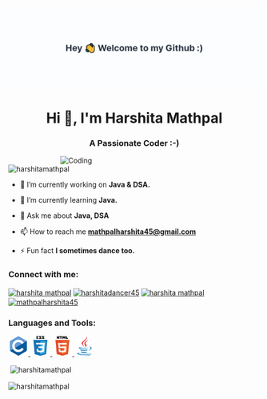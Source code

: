 [![MasterHead](https://raw.githubusercontent.com/johanneslo1/johanneslo1/master/welcome_banner.png)](https://HarshitaMathpal.io)
<h1 align="center">Hi 👋, I'm Harshita Mathpal</h1>
<h3 align="center">A Passionate Coder :-)</h3>
<img align="right" alt="Coding" width="400" src="https://miro.medium.com/max/1400/1*qdAW1TjCN57h1lbuuzvchg.gif">

<p align="left"> <img src="https://komarev.com/ghpvc/?username=harshitamathpal&label=Profile%20views&color=0e75b6&style=flat" alt="harshitamathpal" /> </p>


- 🔭 I’m currently working on **Java & DSA.**

- 🌱 I’m currently learning **Java.**

- 💬 Ask me about **Java, DSA**

- 📫 How to reach me **mathpalharshita45@gmail.com**

- ⚡ Fun fact **I sometimes dance too.**

<h3 align="left">Connect with me:</h3>
<p align="left">
<a href="https://linkedin.com/in/harshita mathpal" target="blank"><img align="center" src="https://raw.githubusercontent.com/rahuldkjain/github-profile-readme-generator/master/src/images/icons/Social/linked-in-alt.svg" alt="harshita mathpal" height="30" width="40" /></a>
<a href="https://instagram.com/harshitadancer45" target="blank"><img align="center" src="https://raw.githubusercontent.com/rahuldkjain/github-profile-readme-generator/master/src/images/icons/Social/instagram.svg" alt="harshitadancer45" height="30" width="40" /></a>
<a href="https://www.hackerrank.com/harshita mathpal" target="blank"><img align="center" src="https://raw.githubusercontent.com/rahuldkjain/github-profile-readme-generator/master/src/images/icons/Social/hackerrank.svg" alt="harshita mathpal" height="30" width="40" /></a>
<!--<a href="https://www.leetcode.com/harshita_45" target="blank"><img align="center" src="https://raw.githubusercontent.com/rahuldkjain/github-profile-readme-generator/master/src/images/icons/Social/leet-code.svg" alt="harshita_45" height="30" width="40" /></a>-->
<a href="https://auth.geeksforgeeks.org/user/mathpalharshita45" target="blank"><img align="center" src="https://raw.githubusercontent.com/rahuldkjain/github-profile-readme-generator/master/src/images/icons/Social/geeks-for-geeks.svg" alt="mathpalharshita45" height="30" width="40" /></a>
</p>

<h3 align="left">Languages and Tools:</h3>
<p align="left"> <a href="https://www.cprogramming.com/" target="_blank" rel="noreferrer"> <img src="https://raw.githubusercontent.com/devicons/devicon/master/icons/c/c-original.svg" alt="c" width="40" height="40"/> </a> <a href="https://www.w3schools.com/css/" target="_blank" rel="noreferrer"> <img src="https://raw.githubusercontent.com/devicons/devicon/master/icons/css3/css3-original-wordmark.svg" alt="css3" width="40" height="40"/> </a> <a href="https://www.w3.org/html/" target="_blank" rel="noreferrer"> <img src="https://raw.githubusercontent.com/devicons/devicon/master/icons/html5/html5-original-wordmark.svg" alt="html5" width="40" height="40"/> </a> <a href="https://www.java.com" target="_blank" rel="noreferrer"> <img src="https://raw.githubusercontent.com/devicons/devicon/master/icons/java/java-original.svg" alt="java" width="40" height="40"/> </a> </p>

<p>&nbsp;<img align="center" src="https://github-readme-stats.vercel.app/api?username=harshitamathpal&show_icons=true&locale=en" alt="harshitamathpal" /></p>

<p><img align="center" src="https://github-readme-streak-stats.herokuapp.com/?user=harshitamathpal&" alt="harshitamathpal" /></p>


